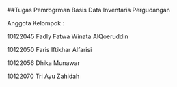 ##Tugas Pemrogrman Basis Data Inventaris Pergudangan

Anggota Kelompok : 

10122045 Fadly Fatwa Winata AlQoeruddin

10122050 Faris Iftikhar Alfarisi 

10122056 Dhika Munawar 	

10122070 Tri Ayu Zahidah 				   
